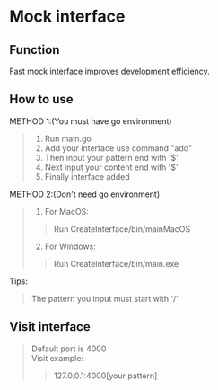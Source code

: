 # Mock interface

## Function
Fast mock interface improves development efficiency.

## How to use
METHOD 1:(You must have go environment)
>1. Run main.go
>2. Add your interface use command "add"
>3. Then input your pattern end with '$'
>4. Next input your content end with '$'
>5. Finally interface added

METHOD 2:(Don't need go environment)
>1. For MacOS:
>>Run CreateInterface/bin/mainMacOS
>2. For Windows:
>>Run CreateInterface/bin/main.exe

Tips: 
> The pattern you input must start with '/'  

## Visit interface
>Default port is 4000  
>Visit example:  
>>127.0.0.1:4000[your pattern]


